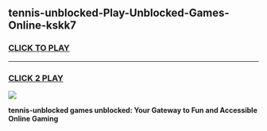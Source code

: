
## tennis-unblocked-Play-Unblocked-Games-Online-kskk7
<h3>
<a href="https://premium76.site?title=tennis-unblocked&ref=25A">CLICK TO PLAY</a></h3>
<hr>

<h3>
<a href="https://premium76.site?title=tennis-unblocked&ref=25A">CLICK 2 PLAY</a>
  
</h3>

<a href="https://premium76.site?title=tennis-unblocked&ref=25A"><img src="https://clearcache.store/games.png"></a>


**tennis-unblocked games unblocked: Your Gateway to Fun and Accessible Online Gaming**
